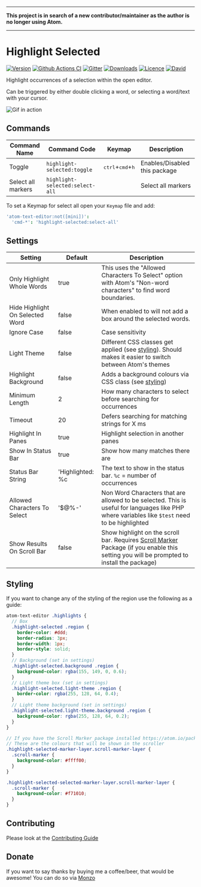 <hr>
<p><strong>This project is in search of a new contributor/maintainer as the author is no longer using Atom.</strong></p>
<hr>


# Highlight Selected

[![Version](https://img.shields.io/apm/v/highlight-selected.svg?style=flat-square)](https://atom.io/packages/highlight-selected)
[![Github Actions CI](https://img.shields.io/github/workflow/status/richrace/highlight-selected/CI.svg?style=flat-square)](https://github.com/richrace/highlight-selected/actions?query=workflow%3ACI)
[![Gitter](https://img.shields.io/badge/chat-Gitter-ff69b4.svg?style=flat-square)](https://gitter.im/richrace/highlight-selected)
[![Downloads](https://img.shields.io/apm/dm/highlight-selected.svg?style=flat-square)](https://atom.io/packages/highlight-selected)
[![Licence](https://img.shields.io/apm/l/highlight-selected.svg?style=flat-square)](https://atom.io/packages/highlight-selected)
[![David](https://img.shields.io/david/richrace/highlight-selected.svg?style=flat-square)](https://david-dm.org/richrace/highlight-selected)

Highlight occurrences of a selection within the open editor.

Can be triggered by either double clicking a word, or selecting a word/text with your cursor.

![Gif in action](http://i.imgur.com/C5FnzzQ.gif)

## Commands

| Command Name       | Command Code                    | Keymap                                      | Description                   |
| ------------------ | ------------------------------- | ------------------------------------------- | ----------------------------- |
| Toggle             | `highlight-selected:toggle`     | <kbd>ctrl</kbd>+<kbd>cmd</kbd>+<kbd>h</kbd> | Enables/Disabled this package |
| Select all markers | `highlight-selected:select-all` |                                             | Select all markers            |

To set a Keymap for select all open your `Keymap` file and add:

```coffeescript
'atom-text-editor:not([mini])':
  'cmd-*': 'highlight-selected:select-all'
```

## Settings

| Setting                         | Default          | Description                                                                                                                                                                         |
| ------------------------------- | ---------------- | ----------------------------------------------------------------------------------------------------------------------------------------------------------------------------------- |
| Only Highlight Whole Words      | true             | This uses the "Allowed Characters To Select" option with Atom's "Non-word characters" to find word boundaries.                                                                      |
| Hide Highlight On Selected Word | false            | When enabled to will not add a box around the selected words.                                                                                                                       |
| Ignore Case                     | false            | Case sensitivity                                                                                                                                                                    |
| Light Theme                     | false            | Different CSS classes get applied (see [styling](#styling)). Should makes it easier to switch between Atom's themes                                                                 |
| Highlight Background            | false            | Adds a background colours via CSS class (see [styling](#styling))                                                                                                                   |
| Minimum Length                  | 2                | How many characters to select before searching for occurrences                                                                                                                      |
| Timeout                         | 20               | Defers searching for matching strings for X ms                                                                                                                                      |
| Highlight In Panes              | true             | Highlight selection in another panes                                                                                                                                                |
| Show In Status Bar              | true             | Show how many matches there are                                                                                                                                                     |
| Status Bar String               | 'Highlighted: %c | The text to show in the status bar. `%c` = number of occurrences                                                                                                                    |
| Allowed Characters To Select    | '\$@%-'          | Non Word Characters that are allowed to be selected. This is useful for languages like PHP where variables like `$test` need to be highlighted                                      |
| Show Results On Scroll Bar      | false            | Show highlight on the scroll bar. Requires [Scroll Marker](https://atom.io/packages/scroll-marker) Package (if you enable this setting you will be prompted to install the package) |

## Styling

If you want to change any of the styling of the region use the following as a guide:

```scss
atom-text-editor .highlights {
  // Box
  .highlight-selected .region {
    border-color: #ddd;
    border-radius: 3px;
    border-width: 1px;
    border-style: solid;
  }
  // Background (set in settings)
  .highlight-selected.background .region {
    background-color: rgba(155, 149, 0, 0.6);
  }
  // Light theme box (set in settings)
  .highlight-selected.light-theme .region {
    border-color: rgba(255, 128, 64, 0.4);
  }
  // Light theme background (set in settings)
  .highlight-selected.light-theme.background .region {
    background-color: rgba(255, 128, 64, 0.2);
  }
}

// If you have the Scroll Marker package installed https://atom.io/packages/scroll-marker
// These are the colours that will be shown in the scroller
.highlight-selected-marker-layer.scroll-marker-layer {
  .scroll-marker {
    background-color: #ffff00;
  }
}

.highlight-selected-selected-marker-layer.scroll-marker-layer {
  .scroll-marker {
    background-color: #f71010;
  }
}
```

## Contributing

Please look at the [Contributing Guide](https://github.com/richrace/highlight-selected/blob/master/CONTRIBUTING.md)

## Donate

If you want to say thanks by buying me a coffee/beer, that would be awesome! You can do so via [Monzo](https://monzo.me/richrace/3.00?d=For%20a%20coffee,%20thanks%20for%20Highlight%20Selected!%20%F0%9F%8E%89%20%E2%98%95%EF%B8%8F)
